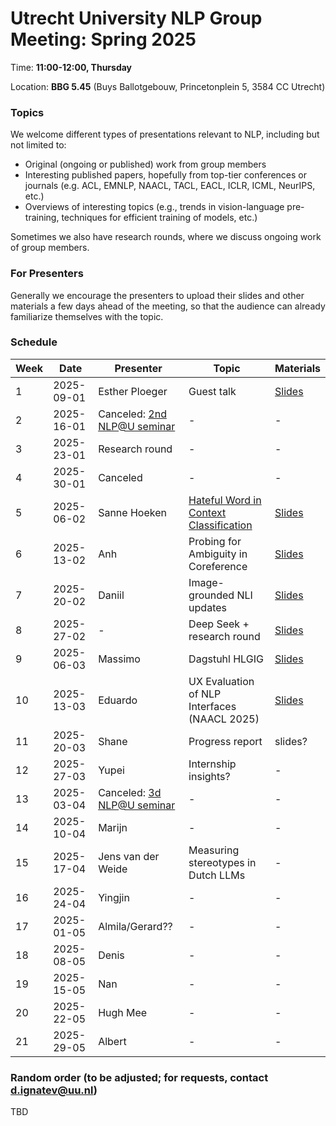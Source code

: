 # Utrecht University NLP Group Meeting: Spring 2025

Time: **11:00-12:00, Thursday**

Location: **BBG 5.45** (Buys Ballotgebouw, Princetonplein 5, 3584 CC Utrecht)

### Topics

We welcome different types of presentations relevant to NLP, including but not limited to:
- Original (ongoing or published) work from group members
- Interesting published papers, hopefully from top-tier conferences or journals
  (e.g. ACL, EMNLP, NAACL, TACL, EACL, ICLR, ICML, NeurIPS, etc.)
- Overviews of interesting topics
  (e.g., trends in vision-language pre-training, techniques for efficient training of models, etc.)

Sometimes we also have research rounds, where we discuss ongoing work of group members.

### For Presenters

Generally we encourage the presenters to upload their slides and other materials
a few days ahead of the meeting,
so that the audience can already familiarize themselves with the topic.

### Schedule

| Week | Date | Presenter | Topic | Materials |
| ---- | ----- | --------- | --------- | --------- |
|1 | 2025-09-01 | Esther Ploeger | Guest talk | [Slides](https://github.com/cs-nlp-uu/uunlp-group-meeting/blob/main/Spring_2025/week_1/beyond_posthoc_typological_diversity_in_nlp.pdf) |
|2 | 2025-16-01 | Canceled: [2nd NLP@U seminar](https://www.uu.nl/en/events/nlpu-period-2-meeting) | - | - |
|3 | 2025-23-01 | Research round | - | - |
|4 | 2025-30-01 | Canceled | - | - |
|5 | 2025-06-02 | Sanne Hoeken | [Hateful Word in Context Classification](https://aclanthology.org/2024.emnlp-main.10.pdf) | [Slides](https://github.com/cs-nlp-uu/uunlp-group-meeting/blob/main/Spring_2025/week_5/UU_presentation_jan2025.pdf) |
|6 | 2025-13-02 | Anh | Probing for Ambiguity in Coreference | [Slides](https://github.com/cs-nlp-uu/uunlp-group-meeting/blob/main/Spring_2025/week_5/NLP-gr-13.02.pdf)|
|7 | 2025-20-02 | Daniil | Image-grounded NLI updates | [Slides](https://github.com/cs-nlp-uu/uunlp-group-meeting/blob/main/Spring_2025/week_7/NLI_presentation.pdf) |
|8 | 2025-27-02 | - | Deep Seek + research round | [Slides](https://github.com/cs-nlp-uu/uunlp-group-meeting/blob/main/Spring_2025/week_8/DSpres.pdf) |
|9 | 2025-06-03 | Massimo | Dagstuhl HLGIG | [Slides](https://github.com/cs-nlp-uu/uunlp-group-meeting/blob/main/Spring_2025/week_9/2024%20-Dagstuhl-HILGIG-Summary.pdf) |
|10 | 2025-13-03 | Eduardo | UX Evaluation of NLP Interfaces (NAACL 2025) | [Slides](https://github.com/cs-nlp-uu/uunlp-group-meeting/blob/main/Spring_2025/week_10/Lessons_from_a_User_Experience_Evaluation_of_NLP_Interfaces__slides_.pdf) |
|11 | 2025-20-03 | Shane | Progress report | slides? |
|12 | 2025-27-03 | Yupei | Internship insights? | - |
|13 | 2025-03-04 | Canceled: [3d NLP@U seminar](https://www.uu.nl/en/events/nlpu-period-3-meeting) | - | - |
|14 | 2025-10-04 | Marijn | - | - |
|15 | 2025-17-04 | Jens van der Weide | Measuring stereotypes in Dutch LLMs | - |
|16 | 2025-24-04 | Yingjin | - | - |
|17 | 2025-01-05 | Almila/Gerard?? | - | - |
|18 | 2025-08-05 | Denis | - | - |
|19 | 2025-15-05 | Nan | - | - |
|20 | 2025-22-05 | Hugh Mee | - | - |
|21 | 2025-29-05 | Albert | - | - |


### Random order (to be adjusted; for requests, contact d.ignatev@uu.nl)
TBD
